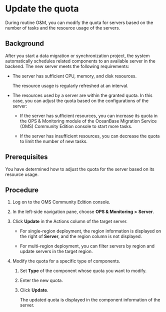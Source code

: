 # Update the quota

During routine O&M, you can modify the quota for servers based on the number of tasks and the resource usage of the servers.

## Background

After you start a data migration or synchronization project, the system automatically schedules related components to an available server in the backend. The new server meets the following requirements:

* The server has sufficient CPU, memory, and disk resources.

   The resource usage is regularly refreshed at an interval.

* The resources used by a server are within the granted quota. In this case, you can adjust the quota based on the configurations of the server:

  * If the server has sufficient resources, you can increase its quota in the OPS & Monitoring module of the OceanBase Migration Service (OMS) Community Edition console to start more tasks.

  * If the server has insufficient resources, you can decrease the quota to limit the number of new tasks.

## Prerequisites

You have determined how to adjust the quota for the server based on its resource usage.

## Procedure

1. Log on to the OMS Community Edition console.

2. In the left-side navigation pane, choose **OPS & Monitoring** **>** **Server**.

3. Click **Update** in the Actions column of the target server.

   * For single-region deployment, the region information is displayed on the right of **Server**, and the region column is not displayed.

   * For multi-region deployment, you can filter servers by region and update servers in the target region.

4. Modify the quota for a specific type of components.

   1. Set **Type** of the component whose quota you want to modify.

   2. Enter the new quota.

   3. Click **Update**.

      The updated quota is displayed in the component information of the server.
